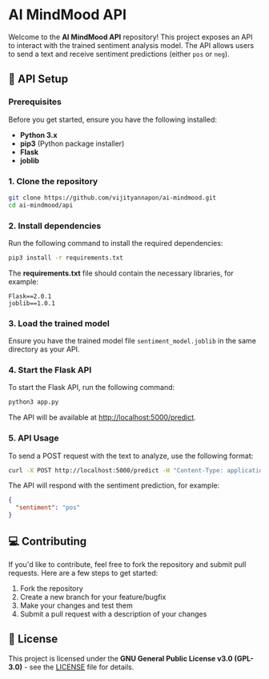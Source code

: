 
# AI MindMood API

Welcome to the **AI MindMood API** repository! This project exposes an API to interact with the trained sentiment analysis model. The API allows users to send a text and receive sentiment predictions (either `pos` or `neg`).

## 🔧 API Setup

### Prerequisites

Before you get started, ensure you have the following installed:

- **Python 3.x**
- **pip3** (Python package installer)
- **Flask**
- **joblib**

### 1. Clone the repository

```bash
git clone https://github.com/vijityannapon/ai-mindmood.git
cd ai-mindmood/api
```

### 2. Install dependencies

Run the following command to install the required dependencies:

```bash
pip3 install -r requirements.txt
```

The **requirements.txt** file should contain the necessary libraries, for example:

```
Flask==2.0.1
joblib==1.0.1
```

### 3. Load the trained model

Ensure you have the trained model file `sentiment_model.joblib` in the same directory as your API.

### 4. Start the Flask API

To start the Flask API, run the following command:

```bash
python3 app.py
```

The API will be available at [http://localhost:5000/predict](http://localhost:5000/predict).

### 5. API Usage

To send a POST request with the text to analyze, use the following format:

```bash
curl -X POST http://localhost:5000/predict -H "Content-Type: application/json" -d '{"text": "I love this!"}'
```

The API will respond with the sentiment prediction, for example:

```json
{
  "sentiment": "pos"
}
```

## 💻 Contributing

If you'd like to contribute, feel free to fork the repository and submit pull requests. Here are a few steps to get started:

1. Fork the repository
2. Create a new branch for your feature/bugfix
3. Make your changes and test them
4. Submit a pull request with a description of your changes

## 🔄 License

This project is licensed under the **GNU General Public License v3.0 (GPL-3.0)** - see the [LICENSE](LICENSE) file for details.

